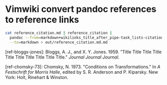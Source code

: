 # Vimwiki convert pandoc references to reference links

``` bash
cat reference_citation.md | reference_citation |
  pandoc --from=markdown+wikilinks_title_after_pipe-task_lists-citations \
  --to=markdown > out/reference_citation.md.md
```

\[ref-bloggs-jones\]: Bloggs, A. J., and X. Y. Jones. 1959. "Title Title
Title Title Title Title Title Title Title Title." *Journal Journal
Journal*.

\[ref-chomsky-73\]: Chomsky, N. 1973. "Conditions on Transformations."
In *A Festschrift for Morris Halle*, edited by S. R. Anderson and P.
Kiparsky. New York: Holt, Rinehart & Winston.
